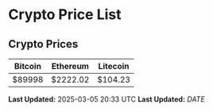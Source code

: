 # Crypto Price List

## Crypto Prices
| Bitcoin | Ethereum | Litecoin |
| ------- | -------- | -------- |
| $89998 | $2222.02 | $104.23 |
**Last Updated:** 2025-03-05 20:33 UTC
**Last Updated:** $DATE$
